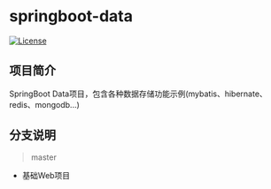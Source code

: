 # springboot-data

[![License](https://img.shields.io/badge/License-Apache%202.0-blue.svg?label=license)](https://github.com/KimZing/springboot-web/blob/master/LICENSE)

## 项目简介

SpringBoot Data项目，包含各种数据存储功能示例(mybatis、hibernate、redis、mongodb...)

## 分支说明

> master

* 基础Web项目